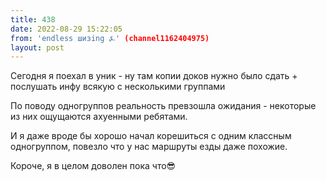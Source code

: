 ```yaml
---
title: 438
date: 2022-08-29 15:22:05
from: 'endless шизing ⍼' (channel1162404975)
layout: post
---
```


Сегодня я поехал в уник - ну там копии доков нужно было сдать + послушать инфу всякую с несколькими группами

По поводу одногруппов реальность превзошла ожидания - некоторые из них ощущаются ахуенными ребятами.

И я даже вроде бы хорошо начал корешиться с одним классным одногруппом, повезло что у нас маршруты езды даже похожие.

Короче, я в целом доволен пока что😎
